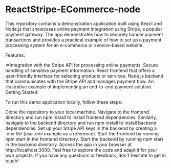 ﻿# ReactStripe-ECommerce-node
This repository contains a demonstration application built using React and Node.js that showcases online payment integration using Stripe, a popular payment gateway. The app demonstrates how to securely handle payment transactions and provides a practical example of how to set up a payment processing system for an e-commerce or service-based website.

Features:

 =>Integration with the Stripe API for processing online payments.
Secure handling of sensitive payment information.
React frontend that offers a user-friendly interface for selecting products or services.
Node.js backend that communicates with the Stripe API and manages payment flow.
An illustrative example of implementing an end-to-end payment solution.
Getting Started:

To run this demo application locally, follow these steps:

Clone the repository to your local machine.
Navigate to the frontend directory and run npm install to install frontend dependencies.
Similarly, navigate to the backend directory and run npm install to install backend dependencies.
Set up your Stripe API keys in the backend by creating a .env file (use .env.example as a reference).
Start the frontend by running npm start in the frontend directory.
Start the backend by running npm start in the backend directory.
Access the app in your browser at http://localhost:3000.
Feel free to explore the code and adapt it for your own projects. If you have any questions or feedback, don't hesitate to get in touch!
